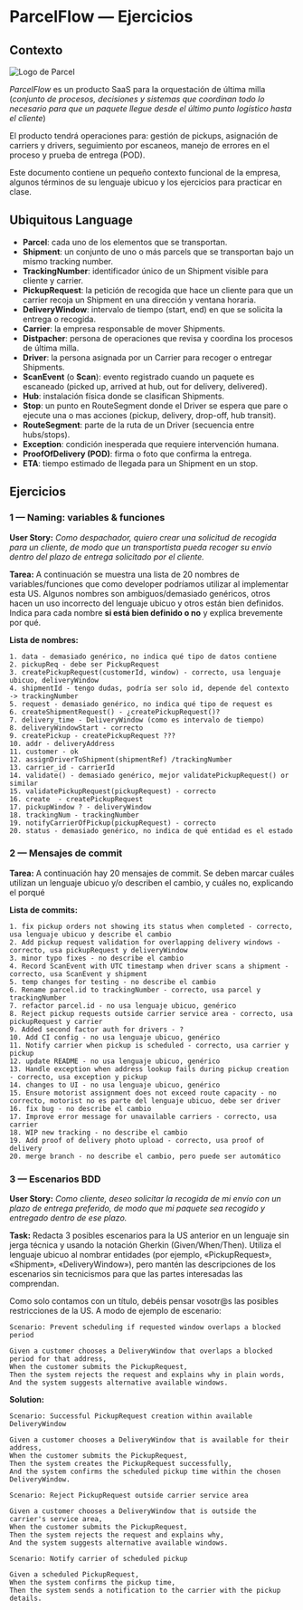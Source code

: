 # ParcelFlow — Ejercicios

## Contexto

![Logo de Parcel](../assets/parcel-flow-logo.webp)

_ParcelFlow_ es un producto SaaS para la orquestación de última milla (_conjunto de procesos, decisiones y sistemas que coordinan todo lo necesario para que un paquete llegue desde el último punto logístico hasta el cliente_)

El producto tendrá operaciones para: gestión de pickups, asignación de carriers y drivers, seguimiento por escaneos, manejo de errores en el proceso y prueba de entrega (POD).

Este documento contiene un pequeño contexto funcional de la empresa, algunos términos de su lenguaje ubicuo y los ejercicios para practicar en clase.

## Ubiquitous Language

- **Parcel**: cada uno de los elementos que se transportan.
- **Shipment**: un conjunto de uno o más parcels que se transportan bajo un mismo tracking number.
- **TrackingNumber**: identificador único de un Shipment visible para cliente y carrier.
- **PickupRequest**: la petición de recogida que hace un cliente para que un carrier recoja un Shipment en una dirección y ventana horaria.
- **DeliveryWindow**: intervalo de tiempo (start, end) en que se solicita la entrega o recogida.
- **Carrier**: la empresa responsable de mover Shipments.
- **Distpacher**: persona de operaciones que revisa y coordina los procesos de última milla.
- **Driver**: la persona asignada por un Carrier para recoger o entregar Shipments.
- **ScanEvent** (o **Scan**): evento registrado cuando un paquete es escaneado (picked up, arrived at hub, out for delivery, delivered).
- **Hub**: instalación física donde se clasifican Shipments.
- **Stop**: un punto en RouteSegment donde el Driver se espera que pare o ejecute una o mas acciones (pickup, delivery, drop-off, hub transit).
- **RouteSegment**: parte de la ruta de un Driver (secuencia entre hubs/stops).
- **Exception**: condición inesperada que requiere intervención humana.
- **ProofOfDelivery (POD)**: firma o foto que confirma la entrega.
- **ETA**: tiempo estimado de llegada para un Shipment en un stop.

## Ejercicios

### 1 — Naming: variables & funciones

**User Story:**
_Como despachador, quiero crear una solicitud de recogida para un cliente, de modo que un transportista pueda recoger su envío dentro del plazo de entrega solicitado por el cliente._

**Tarea:** A continuación se muestra una lista de 20 nombres de variables/funciones que como developer podríamos utilizar al implementar esta US. Algunos nombres son ambiguos/demasiado genéricos, otros hacen un uso incorrecto del lenguaje ubicuo y otros están bien definidos. Indica para cada nombre **si está bien definido o no** y explica brevemente por qué.

**Lista de nombres:**

```text
1. data - demasiado genérico, no indica qué tipo de datos contiene
2. pickupReq - debe ser PickupRequest
3. createPickupRequest(customerId, window) - correcto, usa lenguaje ubicuo, deliveryWindow
4. shipmentId - tengo dudas, podría ser solo id, depende del contexto -> trackingNumber
5. request - demasiado genérico, no indica qué tipo de request es
6. createShipmentRequest() - ¿createPickupRequest()?
7. delivery_time - DeliveryWindow (como es intervalo de tiempo)
8. deliveryWindowStart - correcto
9. createPickup - createPickupRequest ???
10. addr - deliveryAddress
11. customer - ok
12. assignDriverToShipment(shipmentRef) /trackingNumber
13. carrier_id - carrierId
14. validate() - demasiado genérico, mejor validatePickupRequest() or similar
15. validatePickupRequest(pickupRequest) - correcto
16. create  - createPickupRequest
17. pickupWindow ? - deliveryWindow
18. trackingNum - trackingNumber
19. notifyCarrierOfPickup(pickupRequest) - correcto
20. status - demasiado genérico, no indica de qué entidad es el estado
```

### 2 — Mensajes de commit

**Tarea:** A continuación hay 20 mensajes de commit. Se deben marcar cuáles utilizan un lenguaje ubicuo y/o describen el cambio, y cuáles no, explicando el porqué

**Lista de commits:**

```text
1. fix pickup orders not showing its status when completed - correcto, usa lenguaje ubicuo y describe el cambio
2. Add pickup request validation for overlapping delivery windows - correcto, usa pickupRequest y deliveryWindow
3. minor typo fixes - no describe el cambio
4. Record ScanEvent with UTC timestamp when driver scans a shipment - correcto, usa ScanEvent y shipment
5. temp changes for testing - no describe el cambio
6. Rename parcel.id to trackingNumber - correcto, usa parcel y trackingNumber
7. refactor parcel.id - no usa lenguaje ubicuo, genérico
8. Reject pickup requests outside carrier service area - correcto, usa pickupRequest y carrier
9. Added second factor auth for drivers - ?
10. Add CI config - no usa lenguaje ubicuo, genérico
11. Notify carrier when pickup is scheduled - correcto, usa carrier y pickup
12. update README - no usa lenguaje ubicuo, genérico
13. Handle exception when address lookup fails during pickup creation - correcto, usa exception y pickup
14. changes to UI - no usa lenguaje ubicuo, genérico
15. Ensure motorist assignment does not exceed route capacity - no correcto, motorist no es parte del lenguaje ubicuo, debe ser driver
16. fix bug - no describe el cambio
17. Improve error message for unavailable carriers - correcto, usa carrier
18. WIP new tracking - no describe el cambio
19. Add proof of delivery photo upload - correcto, usa proof of delivery
20. merge branch - no describe el cambio, pero puede ser automático
```

### 3 — Escenarios BDD

**User Story:**
_Como cliente, deseo solicitar la recogida de mi envío con un plazo de entrega preferido, de modo que mi paquete sea recogido y entregado dentro de ese plazo._

**Task:** Redacta 3 posibles escenarios para la US anterior en un lenguaje sin jerga técnica y usando la notación Gherkin (Given/When/Then). Utiliza el lenguaje ubicuo al nombrar entidades (por ejemplo, «PickupRequest», «Shipment», «DeliveryWindow»), pero mantén las descripciones de los escenarios sin tecnicismos para que las partes interesadas las comprendan.

Como solo contamos con un título, debéis pensar vosotr@s las posibles restricciones de la US. A modo de ejemplo de escenario:

```gherkin
Scenario: Prevent scheduling if requested window overlaps a blocked period

Given a customer chooses a DeliveryWindow that overlaps a blocked period for that address,
When the customer submits the PickupRequest,
Then the system rejects the request and explains why in plain words,
And the system suggests alternative available windows.
```

**Solution:**

```gherkin
Scenario: Successful PickupRequest creation within available DeliveryWindow

Given a customer chooses a DeliveryWindow that is available for their address,
When the customer submits the PickupRequest,
Then the system creates the PickupRequest successfully,
And the system confirms the scheduled pickup time within the chosen DeliveryWindow.

Scenario: Reject PickupRequest outside carrier service area

Given a customer chooses a DeliveryWindow that is outside the carrier's service area,
When the customer submits the PickupRequest,
Then the system rejects the request and explains why,
And the system suggests alternative available windows.

Scenario: Notify carrier of scheduled pickup

Given a scheduled PickupRequest,
When the system confirms the pickup time,
Then the system sends a notification to the carrier with the pickup details.
```
